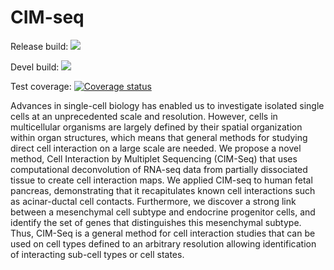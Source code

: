 CIM-seq
================

Release build:
<a href="https://travis-ci.org/jasonserviss/sp.scRNAseq"><img src="https://travis-ci.com/jasonserviss/sp.scRNAseq.svg?token=8VXNvJpmRV9RpFtTcJYW&branch=master"></a>

Devel build:
<a href="https://travis-ci.org/jasonserviss/sp.scRNAseq"><img src="https://travis-ci.com/jasonserviss/sp.scRNAseq.svg?token=8VXNvJpmRV9RpFtTcJYW&branch=devel"></a>

Test coverage: [![Coverage
status](https://codecov.io/gh/jasonserviss/sp.scRNAseq/branch/master/graph/badge.svg)](https://codecov.io/github/jasonserviss/sp.scRNAseq?branch=master)

Advances in single-cell biology has enabled us to investigate isolated
single cells at an unprecedented scale and resolution. However, cells in
multicellular organisms are largely defined by their spatial
organization within organ structures, which means that general methods
for studying direct cell interaction on a large scale are needed. We
propose a novel method, Cell Interaction by Multiplet Sequencing
(CIM-Seq) that uses computational deconvolution of RNA-seq data from
partially dissociated tissue to create cell interaction maps. We applied
CIM-seq to human fetal pancreas, demonstrating that it recapitulates
known cell interactions such as acinar-ductal cell contacts.
Furthermore, we discover a strong link between a mesenchymal cell
subtype and endocrine progenitor cells, and identify the set of genes
that distinguishes this mesenchymal subtype. Thus, CIM-Seq is a general
method for cell interaction studies that can be used on cell types
defined to an arbitrary resolution allowing identification of
interacting sub-cell types or cell states.
